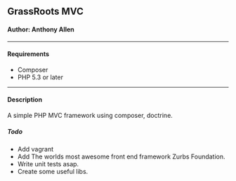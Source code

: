 ## GrassRoots MVC

#### Author: Anthony Allen
---
#### Requirements

* Composer
* PHP 5.3 or later

---
#### Description

A simple PHP MVC framework using composer, doctrine.

##### Todo
* Add vagrant
* Add The worlds most awesome front end framework Zurbs Foundation.
* Write unit tests asap.
* Create some useful libs.



